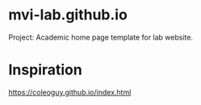 # mvi-lab.github.io
Project: Academic home page template for lab website.

# Inspiration 
https://coleoguy.github.io/index.html

